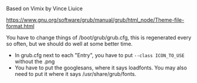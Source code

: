 Based on Vimix by Vince Liuice

https://www.gnu.org/software/grub/manual/grub/html_node/Theme-file-format.html

You have to change things of /boot/grub/grub.cfg, this is regenerated every so often, but we should do well at some better time.

- In grub.cfg next to each "Entry", you have to put `--class ICON_TO_USE` without the .png
- You have to put the googlesans, where it says loadfonts. You may also need to put it where it says /usr/share/grub/fonts.
